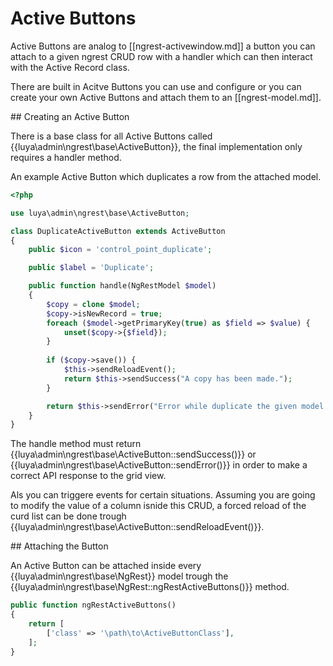 # Active Buttons

Active Buttons are analog to [[ngrest-activewindow.md]] a button you can attach to a given ngrest CRUD row with a handler which can then interact with the Active Record class.

There are built in Acitve Buttons you can use and configure or you can create your own Active Buttons and attach them to an [[ngrest-model.md]].

## Creating an Active Button

There is a base class for all Active Buttons called {{luya\admin\ngrest\base\ActiveButton}}, the final implementation only requires a handler method.

An example Active Button which duplicates a row from the attached model.

```php
<?php

use luya\admin\ngrest\base\ActiveButton;

class DuplicateActiveButton extends ActiveButton
{
    public $icon = 'control_point_duplicate';

    public $label = 'Duplicate';

    public function handle(NgRestModel $model)
    {
        $copy = clone $model;
        $copy->isNewRecord = true;
        foreach ($model->getPrimaryKey(true) as $field => $value) {
            unset($copy->{$field});
        }
        
        if ($copy->save()) {
            $this->sendReloadEvent();
            return $this->sendSuccess("A copy has been made.");
        }

        return $this->sendError("Error while duplicate the given model." . var_export($copy->getErrors(), true));
    }
}
```

The handle method must return {{luya\admin\ngrest\base\ActiveButton::sendSuccess()}} or {{luya\admin\ngrest\base\ActiveButton::sendError()}} in order to make a correct API response to the grid view.

Als you can triggere events for certain situations. Assuming you are going to modify the value of a column isnide this CRUD, a forced reload of the curd list can be done trough {{luya\admin\ngrest\base\ActiveButton::sendReloadEvent()}}.

## Attaching the Button

An Active Button can be attached inside every {{luya\admin\ngrest\base\NgRest}} model trough the {{luya\admin\ngrest\base\NgRest::ngRestActiveButtons()}} method.

```php
public function ngRestActiveButtons()
{
    return [
        ['class' => '\path\to\ActiveButtonClass'],
    ];
}
```